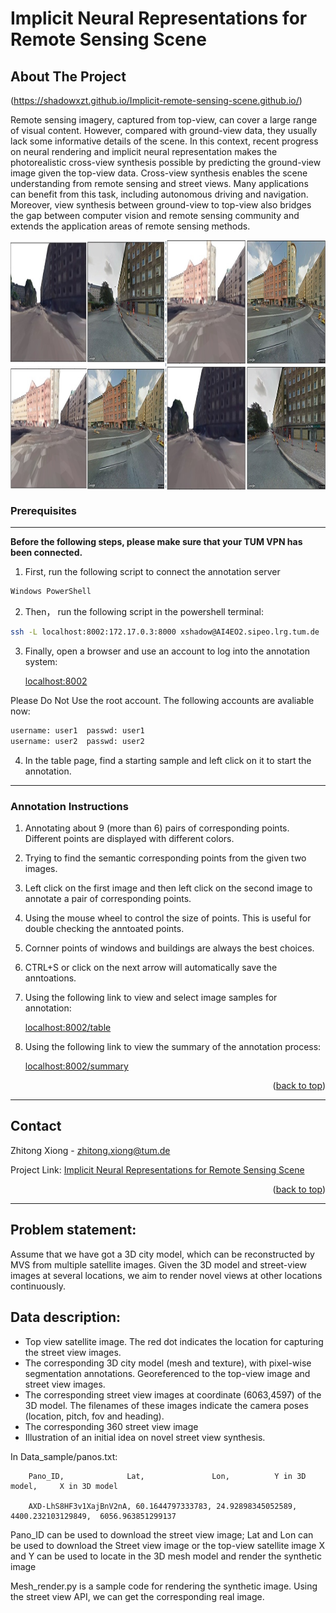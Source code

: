 # Implicit Neural Representations for Remote Sensing Scene

<!-- ABOUT THE PROJECT -->
## About The Project
(https://shadowxzt.github.io/Implicit-remote-sensing-scene.github.io/)

Remote sensing imagery, captured from top-view, can cover a large range of visual content. However, compared with ground-view data, they usually lack some informative details of the scene. In this context, recent progress on neural rendering and implicit neural representation makes the photorealistic cross-view synthesis possible by predicting the ground-view image given the top-view data. Cross-view synthesis enables the scene understanding from remote sensing and street views. Many applications can benefit from this task, including autonomous driving and navigation. Moreover, view synthesis between ground-view to top-view also bridges the gap between computer vision and remote sensing community and extends the application areas of remote sensing methods.


<div  align="center">    
 <img src="img/samples.png" width = "1200" height = "400" alt="example" align=center />
</div>

### Prerequisites
-----------------------------------------------------------------------------------------
**Before the following steps, please make sure that your TUM VPN has been connected.**

1. First, run the following script to connect the annotation server
  ```sh
  Windows PowerShell
  ```
  
2. Then， run the following script in the powershell terminal:
 ```sh
 ssh -L localhost:8002:172.17.0.3:8000 xshadow@AI4EO2.sipeo.lrg.tum.de
 ```
3. Finally, open a browser and use an account to log into the annotation system:
 
   [localhost:8002](http://localhost:8002)
 
  Please Do Not Use the root account.
  The following accounts are avaliable now:
  ```python
  username: user1  passwd: user1
  username: user2  passwd: user2
  ```
4. In the table page, find a starting sample and left click on it to start the annotation.
-----------------------------------------------------------------------------------------
### Annotation Instructions
1. Annotating about 9 (more than 6) pairs of corresponding points. Different points are displayed with different colors.
2. Trying to find the semantic corresponding points from the given two images.
3. Left click on the first image and then left click on the second image to annotate a pair of corresponding points.
4. Using the mouse wheel to control the size of points. This is useful for double checking the anntoated points.
5. Cornner points of windows and buildings are always the best choices.
6. CTRL+S or click on the next arrow will automatically save the anntoations.
7. Using the following link to view and select image samples for annotation:

   [localhost:8002/table](http://localhost:8002/table)

3. Using the following link to view the summary of the annotation process:

   [localhost:8002/summary](http://localhost:8002/summary)


<p align="right">(<a href="#top">back to top</a>)</p>

-----------------------------------------------------------------------------------------
<!-- CONTACT -->
## Contact

Zhitong Xiong - zhitong.xiong@tum.de

Project Link: [Implicit Neural Representations for Remote Sensing Scene]([https://github.com/your_username/repo_name](https://shadowxzt.github.io/Implicit-remote-sensing-scene.github.io/))

<p align="right">(<a href="#top">back to top</a>)</p>


-----------------------------------------------------------------------------------------
## Problem statement:
Assume that we have got a 3D city model, which can be reconstructed by MVS from multiple satellite images. Given the 3D model and street-view images at several locations, we aim to render novel views at other locations continuously.

## Data description:
*	Top view satellite image. The red dot indicates the location for capturing the street view images.
*	The corresponding 3D city model (mesh and texture), with pixel-wise segmentation annotations. Georeferenced to the top-view image and street view images.
*	The corresponding street view images at coordinate (6063,4597) of the 3D model. The filenames of these images indicate the camera poses (location, pitch, fov and heading). 
*	The corresponding 360 street view image
*	Illustration of an initial idea on novel street view synthesis.

In Data_sample/panos.txt:

        Pano_ID,              Lat,               Lon,          Y in 3D model,     X in 3D model
  
        AXD-LhS8HF3v1XajBnV2nA, 60.1644797333783, 24.92898345052589, 4400.232103129849,  6056.963851299137

Pano_ID can be used to download the street view image;
Lat and Lon can be used to download the Street view image or the top-view satellite image
X and Y can be used to locate in the 3D mesh model and render the synthetic image

Mesh_render.py is a sample code for rendering the synthetic image. Using the street view API, we can get the corresponding real image.


